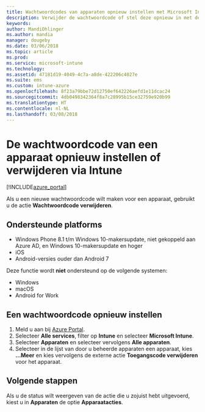 ```yaml
---
title: Wachtwoordcodes van apparaten opnieuw instellen met Microsoft Intune - Azure | Microsoft Docs
description: Verwijder de wachtwoordcode of stel deze opnieuw in met de actie Wachtwoordcode verwijderen op apparaten die u beheert of bewaakt met Intune.
keywords: 
author: MandiOhlinger
ms.author: mandia
manager: dougeby
ms.date: 03/06/2018
ms.topic: article
ms.prod: 
ms.service: microsoft-intune
ms.technology: 
ms.assetid: 47181d19-4049-4c7a-a8de-422206c4027e
ms.suite: ems
ms.custom: intune-azure
ms.openlocfilehash: 8f23a79bbe72d12750ef642226aefd1e11dcac24
ms.sourcegitcommit: 4db0498342364f8a7c28995b15ce32759e920b99
ms.translationtype: HT
ms.contentlocale: nl-NL
ms.lasthandoff: 03/08/2018
---
```

# <a name="reset-or-remove-a-device-passcode-in-intune"></a>De wachtwoordcode van een apparaat opnieuw instellen of verwijderen via Intune

[!INCLUDE[azure_portal](./includes/azure_portal.md)]

Als u een nieuwe wachtwoordcode wilt maken voor een apparaat, gebruikt u de actie **Wachtwoordcode verwijderen**.

## <a name="supported-platforms"></a>Ondersteunde platforms

- Windows Phone 8.1 t/m Windows 10-makersupdate, niet gekoppeld aan Azure AD, en Windows 10-makersupdate en hoger
- iOS
- Android-versies ouder dan Android 7

Deze functie wordt **niet** ondersteund op de volgende systemen:

- Windows
- macOS
- Android for Work

## <a name="reset-a-passcode"></a>Een wachtwoordcode opnieuw instellen

1. Meld u aan bij [Azure Portal](https://portal.azure.com).
2. Selecteer **Alle services**, filter op **Intune** en selecteer **Microsoft Intune**.
3. Selecteer **Apparaten** en selecteer vervolgens **Alle apparaten**.
4. Selecteer in de lijst van door u beheerde apparaten een apparaat, kies **...Meer** en kies vervolgens de externe actie **Toegangscode verwijderen** voor het apparaat.

## <a name="next-steps"></a>Volgende stappen

Als u de status wilt weergeven van de actie die u zojuist hebt uitgevoerd, kiest u in **Apparaten** de optie **Apparaatacties**.
